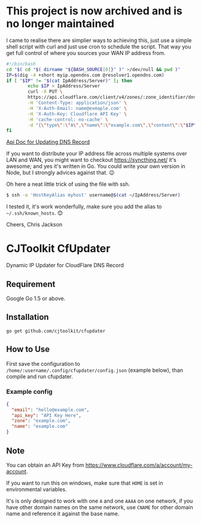 # This project is now archived and is no longer maintained

I came to realise there are simplier ways to achieving this, just use a simple shell script
with curl and just use cron to schedule the script.  That way you get full control of where you
sources your WAN IP address from.

```sh
#!/bin/bash
cd "$( cd "$( dirname "${BASH_SOURCE[0]}" )" >/dev/null && pwd )"
IP=$(dig -4 +short myip.opendns.com @resolver1.opendns.com)
if [ "$IP" != "$(cat IpAddress/Server)" ]; then
        echo $IP > IpAddress/Server
        curl -X PUT \
        https://api.cloudflare.com/client/v4/zones/:zone_identifier/dns_records/:identifier \
        -H 'Content-Type: application/json' \
        -H 'X-Auth-Email: name@exmaple.com' \
        -H 'X-Auth-Key: Cloudflare API Key' \
        -H 'cache-control: no-cache' \
        -d "{\"type\":\"A\",\"name\":\"example.com\",\"content\":\"$IP\"}"
fi
```

[Api Doc for Updating DNS Record](https://api.cloudflare.com/#dns-records-for-a-zone-update-dns-record)

If you want to distribute your IP address file across multiple systems over LAN and WAN, you might want to checkout
https://syncthing.net/ it's awesome; and yes it's written in Go.  You could write your own version in Node, but I
strongly advices against that. 😉

Oh here a neat little trick of using the file with ssh.

```sh
$ ssh -o 'HostKeyAlias myhost' username@$(cat ~/IpAddress/Server)
```

I tested it, it's work wonderfully, make sure you add the alias to `~/.ssh/known_hosts`. 😊

Cheers,
Chris Jackson

# CJToolkit CfUpdater

Dynamic IP Updater for CloudFlare DNS Record

## Requirement

Google Go 1.5 or above.

## Installation

~~~
go get github.com/cjtoolkit/cfupdater
~~~

## How to Use

First save the configuration to `/home/:username/.config/cfupdater/config.json` (example below), than compile
and run cfupdater.

### Example config

~~~json
{
  "email": "hello@example.com",
  "api_key": "API Key Here",
  "zone": "example.com",
  "name": "example.com"
}
~~~

## Note

You can obtain an API Key from https://www.cloudflare.com/a/account/my-account.

If you want to run this on windows, make sure that `HOME` is set in environmental variables.

It's is only designed to work with one `A` and one `AAAA` on one network, if you have other
domain names on the same network, use `CNAME` for other domain name and reference it against
the base name.
